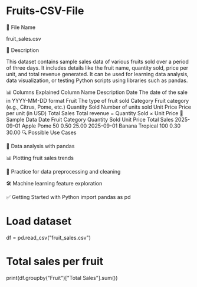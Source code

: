 # Fruits-CSV-File
📁 File Name

fruit_sales.csv

📝 Description

This dataset contains sample sales data of various fruits sold over a period of three days. It includes details like the fruit name, quantity sold, price per unit, and total revenue generated. It can be used for learning data analysis, data visualization, or testing Python scripts using libraries such as pandas.

📊 Columns Explained
Column Name	Description
Date	The date of the sale in YYYY-MM-DD format
Fruit	The type of fruit sold
Category	Fruit category (e.g., Citrus, Pome, etc.)
Quantity Sold	Number of units sold
Unit Price	Price per unit (in USD)
Total Sales	Total revenue = Quantity Sold × Unit Price
🧪 Sample Data
Date	Fruit	Category	Quantity Sold	Unit Price	Total Sales
2025-09-01	Apple	Pome	50	0.50	25.00
2025-09-01	Banana	Tropical	100	0.30	30.00
🔍 Possible Use Cases

🧮 Data analysis with pandas

📊 Plotting fruit sales trends

💾 Practice for data preprocessing and cleaning

🛠️ Machine learning feature exploration

✅ Getting Started with Python
import pandas as pd

# Load dataset
df = pd.read_csv("fruit_sales.csv")

# Total sales per fruit
print(df.groupby("Fruit")["Total Sales"].sum())
